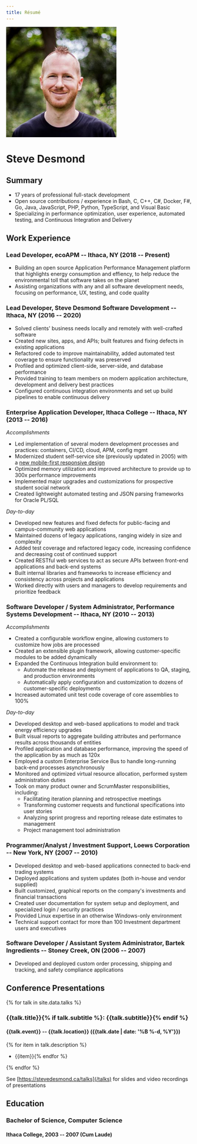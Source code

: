 ```yaml
---
title: Résumé
---
```


<img src="/assets/steve.jpg" class="profile" alt="Profile photo"/>

# Steve&nbsp;Desmond

## Summary

- 17 years of professional full-stack development
- Open source contributions / experience in Bash, C, C++, C#, Docker, F#, Go, Java, JavaScript, PHP, Python, TypeScript, and Visual Basic
- Specializing in performance optimization, user experience, automated testing, and Continuous Integration and Delivery

## Work Experience

### Lead Developer, ecoAPM -- Ithaca, NY (2018 -- Present)

- Building an open source Application Performance Management platform that highlights energy consumption and effiency, to help reduce the environmental toll that software takes on the planet
- Assisting organizations with any and all software development needs, focusing on performance, UX, testing, and code quality

### Lead Developer, Steve Desmond Software Development -- Ithaca, NY (2016 -- 2020)

- Solved clients' business needs locally and remotely with well-crafted software
- Created new sites, apps, and APIs; built features and fixing defects in existing applications
- Refactored code to improve maintainability, added automated test coverage to ensure functionality was preserved
- Profiled and optimized client-side, server-side, and database performance
- Provided training to team members on modern application architecture, development and delivery best practices
- Configured continuous integration environments and set up build pipelines to enable continuous delivery

### Enterprise Application Developer, Ithaca College -- Ithaca, NY (2013 -- 2016)

*Accomplishments*

- Led implementation of several modern development processes and practices: containers, CI/CD, cloud, APM, config mgmt
- Modernized student self-service site (previously updated in 2005) with a [new mobile-first responsive design](http://theithacan.org/news/ithaca-college-to-release-homerconnect-2-0/)
- Optimized memory utilization and improved architecture to provide up to 300x performance improvements
- Implemented major upgrades and customizations for prospective student social network 
- Created lightweight automated testing and JSON parsing frameworks for Oracle PL/SQL

*Day-to-day*

- Developed new features and fixed defects for public-facing and campus-community web applications
- Maintained dozens of legacy applications, ranging widely in size and complexity
- Added test coverage and refactored legacy code, increasing confidence and decreasing cost of continued support
- Created RESTful web services to act as secure APIs between front-end applications and back-end systems
- Built internal libraries and frameworks to increase efficiency and consistency across projects and applications
- Worked directly with users and managers to develop requirements and prioritize feedback

### Software Developer / System Administrator, Performance Systems Development -- Ithaca, NY (2010 -- 2013)

*Accomplishments*

- Created a configurable workflow engine, allowing customers to customize how jobs are processed
- Created an extensible plugin framework, allowing customer-specific modules to be added dynamically
- Expanded the Continuous Integration build environment to:
  - Automate the release and deployment of applications to QA, staging, and production environments
  - Automatically apply configuration and customization to dozens of customer-specific deployments
- Increased automated unit test code coverage of core assemblies to 100%

*Day-to-day*

- Developed desktop and web-based applications to model and track energy efficiency upgrades
- Built visual reports to aggregate building attributes and performance results across thousands of entities
- Profiled application and database performance, improving the speed of the application by as much as 120x
- Employed a custom Enterprise Service Bus to handle long-running back-end processes asynchronously
- Monitored and optimized virtual resource allocation, performed system administration duties
- Took on many product owner and ScrumMaster responsibilities, including:
  - Facilitating iteration planning and retrospective meetings
  - Transforming customer requests and functional specifications into user stories
  - Analyzing sprint progress and reporting release date estimates to management
  - Project management tool administration

### Programmer/Analyst / Investment Support, Loews Corporation -- New York, NY (2007 -- 2010)

- Developed desktop and web-based applications connected to back-end trading systems
- Deployed applications and system updates (both in-house and vendor supplied)
- Built customized, graphical reports on the company's investments and financial transactions
- Created user documentation for system setup and deployment, and specialized login / security practices
- Provided Linux expertise in an otherwise Windows-only environment
- Technical support contact for more than 100 Investment department users and executives

### Software Developer / Assistant System Administrator, Bartek Ingredients -- Stoney Creek, ON (2006 -- 2007)

- Developed and deployed custom order processing, shipping and tracking, and safety compliance applications

## Conference Presentations

{% for talk in site.data.talks %}

### {{talk.title}}{% if talk.subtitle %}: {{talk.subtitle}}{% endif %}

#### {{talk.event}} -- {{talk.location}} ({{talk.date | date: '%B %-d, %Y'}})

{% for item in talk.description %}
- {{item}}{% endfor %}

{% endfor %}

See [https://stevedesmond.ca/talks](/talks) for slides and video recordings of presentations

## Education

### Bachelor of Science, Computer Science

#### Ithaca College, 2003 -- 2007 (Cum Laude)
